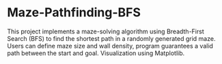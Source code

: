 # Maze-Pathfinding-BFS
This project implements a maze-solving algorithm using Breadth-First Search (BFS) to find the shortest path in a randomly generated grid maze. Users can define maze size and wall density, program guarantees a valid path between the start and goal. Visualization using Matplotlib. 
